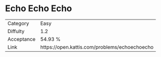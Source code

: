 # Echo Echo Echo

<table>
    <tr>
        <td>Category</td>
        <td>Easy</td>
    </tr>
    <tr>
        <td>Diffulty</td>
        <td>1.2</td>
    </tr>
    <tr>
        <td>Acceptance</td>
        <td>54.93 %</td>
    </tr>
    <tr>
        <td>Link</td>
        <td>https://open.kattis.com/problems/echoechoecho</td>
    </tr>
</table>